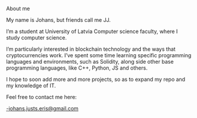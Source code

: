 About me

My name is Johans, but friends call me JJ.

I’m a student at University of Latvia Computer science faculty, where I study computer science.

I’m particularly interested in blockchain technology and the ways that cryptocurrencies work. I’ve spent some time learning specific programming languages and environments, such as Solidity, along side other base programming languages, like C++, Python, JS and others.

I hope to soon add more and more projects, so as to expand my repo and my knowledge of IT.

Feel free to contact me here:

-johans.justs.eris@gmail.com


<!---
JJeris/JJeris is a ✨ special ✨ repository because its `README.md` (this file) appears on your GitHub profile.
You can click the Preview link to take a look at your changes.
--->
